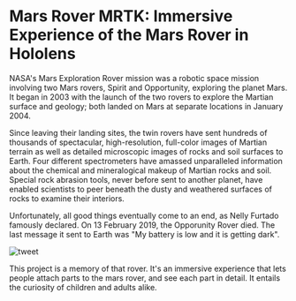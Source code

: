 # Mars Rover MRTK: Immersive Experience of the Mars Rover in Hololens
NASA's Mars Exploration Rover mission was a robotic space mission involving two Mars rovers, Spirit and Opportunity, exploring the planet Mars. It began in 2003 with the launch of the two rovers to explore the Martian surface and geology; both landed on Mars at separate locations in January 2004.

Since leaving their landing sites, the twin rovers have sent hundreds of thousands of spectacular, high-resolution, full-color images of Martian terrain as well as detailed microscopic images of rocks and soil surfaces to Earth. Four different spectrometers have amassed unparalleled information about the chemical and mineralogical makeup of Martian rocks and soil. Special rock abrasion tools, never before sent to another planet, have enabled scientists to peer beneath the dusty and weathered surfaces of rocks to examine their interiors.

Unfortunately, all good things eventually come to an end, as Nelly Furtado famously declared. On 13 February 2019, the Opporunity Rover died. The last message it sent to Earth was "My battery is low and it is getting dark".

![tweet](https://user-images.githubusercontent.com/97734029/194331260-b6087042-75a9-4d8b-aefe-e46e81c2f54f.png)

This project is a memory of that rover. It's an immersive experience that lets people attach parts to the mars rover, and see each part in detail. It entails the curiosity of children and adults alike. 
